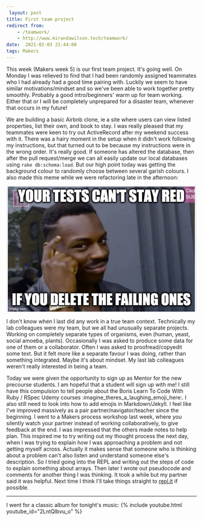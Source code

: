 ```yaml
---
 layout: post
title: First team project
redirect from:
    - /teamwork/
    - http://www.mirandawilson.tech/teamwork/
date:  2021-02-03 21:44:00
tags: Makers
---
```

This week (Makers week 5) is our first team project. It's going well. On Monday I was relieved to find that I had been randomly assigned teammates who I had already had a good time pairing with. Luckily we seem to have similar motivations/mindset and so we've been able to work together pretty smoothly. Probably a good intro/beginners' warm up for team working. Either that or I will be completely unprepared for a disaster team, whenever that occurs in my future!

We are building a basic Airbnb clone, ie a site where users can view listed properties, list their own, and book to stay. I was really pleased that my teammates were keen to try out ActiveRecord after my weekend success with it. There was a hairy moment in the setup when it didn't work following my instructions, but that turned out to be because my instructions were in the wrong order. It's really good. If someone has altered the database, then after the pull request/merge we can all easily update our local databases using `rake db:schema:load`. But our high point today was getting the background colour to randomly choose between several garish colours. I also made this meme while we were refactoring late in the afternoon:

![meme man tapping his head](/assets/images/2021-02/meme.png)


I don't know when I last did any work in a true team context. Technically my lab colleagues were my team, but we all had unusually separate projects. Working on completely separate types of organisms, even (human, yeast, social amoeba, plants). Occasionally I was asked to produce some data for one of them or a collaborator. Often I was asked to proofread/copyedit some text. But it felt more like a separate favour I was doing, rather than something integrated. Maybe it's about mindset. My last lab colleagues weren't really interested in being a team.

Today we were given the opportunity to sign up as Mentor for the new precourse students. I am hopeful that a student will sign up with me! I still have this compulsion to tell people about the Boris Learn To Code With Ruby / RSpec Udemy courses :imagine_theres_a_laughing_emoji_here:. I also still need to look into how to add emojis in Markdown/Jekyll. I feel like I've improved massively as a pair partner/navigator/teacher since the beginning. I went to a Makers process workshop last week, where you silently watch your partner instead of working collaboratively, to give feedback at the end. I was impressed that the others made notes to help plan. This inspired me to try writing out my thought process the next day, when I was trying to explain how I was approaching a problem and not getting myself across. Actually it makes sense that someone who is thinking about a problem can't also listen and understand someone else's description. So I tried going into the REPL and writing out the steps of code to explain something about arrays. Then later I wrote out pseudocode and comments for another thing I was thinking. It took a while but my partner said it was helpful. Next time I think I'll take things straight to [repl.it](https://repl.it/~) if possible.  

***
I went for a classic album for tonight's music:
{% include youtube.html youtube_id="2LntQlbvu_o" %}
